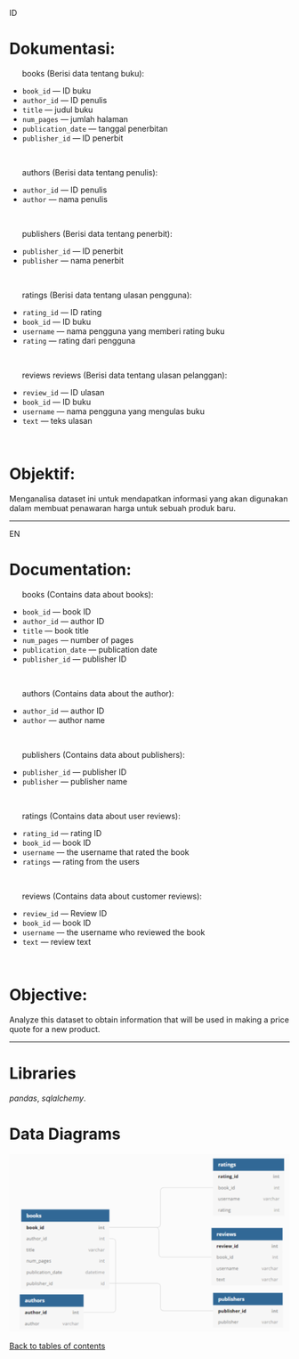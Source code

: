 ID
# Dokumentasi:
&ensp;&thinsp;&ensp;&thinsp; books (Berisi data tentang buku):
   - `book_id` — ID buku
   - `author_id` — ID penulis
   - `title` — judul buku
   - `num_pages` — jumlah halaman
   - `publication_date` — tanggal penerbitan
   - `publisher_id` — ID penerbit
<br>
   
&ensp;&thinsp;&ensp;&thinsp; authors (Berisi data tentang penulis):
   - `author_id` — ID penulis
   - `author` — nama penulis
<br>

&ensp;&thinsp;&ensp;&thinsp; publishers (Berisi data tentang penerbit):
   - `publisher_id` — ID penerbit
   - `publisher` — nama penerbit
<br>

&ensp;&thinsp;&ensp;&thinsp; ratings (Berisi data tentang ulasan pengguna):
   - `rating_id` — ID rating
   - `book_id` — ID buku
   - `username` — nama pengguna yang memberi rating buku
   - `rating` — rating dari pengguna
<br>

&ensp;&thinsp;&ensp;&thinsp; reviews reviews (Berisi data tentang ulasan pelanggan):
   - `review_id` — ID ulasan
   - `book_id` — ID buku
   - `username` — nama pengguna yang mengulas buku
   - `text` — teks ulasan
<br>

# Objektif:
Menganalisa dataset ini untuk mendapatkan informasi yang akan digunakan dalam membuat penawaran harga untuk sebuah produk baru.

-----------------------------------------------
EN
# Documentation:
&ensp;&thinsp;&ensp;&thinsp; books (Contains data about books):
   - `book_id` — book ID
   - `author_id` — author ID
   - `title` — book title
   - `num_pages` — number of pages
   - `publication_date` — publication date
   - `publisher_id` — publisher ID
<br>
   
&ensp;&thinsp;&ensp;&thinsp; authors (Contains data about the author):
   - `author_id` — author ID
   - `author` — author name
<br>

&ensp;&thinsp;&ensp;&thinsp; publishers (Contains data about publishers):
   - `publisher_id` — publisher ID
   - `publisher` — publisher name
<br>

&ensp;&thinsp;&ensp;&thinsp; ratings (Contains data about user reviews):
   - `rating_id` — rating ID
   - `book_id` — book ID
   - `username` — the username that rated the book
   - `ratings` — rating from the users
<br>

&ensp;&thinsp;&ensp;&thinsp; reviews (Contains data about customer reviews):
   - `review_id` — Review ID
   - `book_id` — book ID
   - `username` — the username who reviewed the book
   - `text` — review text
<br>

# Objective:
Analyze this dataset to obtain information that will be used in making a price quote for a new product.

-----------------------------------------------

# Libraries
*pandas*,
*sqlalchemy*.

# Data Diagrams
![Data Diagrams](https://github.com/yusufsp7/Data_Analysis_Projects/blob/13_Final_Project/Part_3_SQL/Diagram%20Data.png)

[Back to tables of contents](https://github.com/yusufsp7/Data_Analysis_Projects/tree/Tables_of_Contents)
